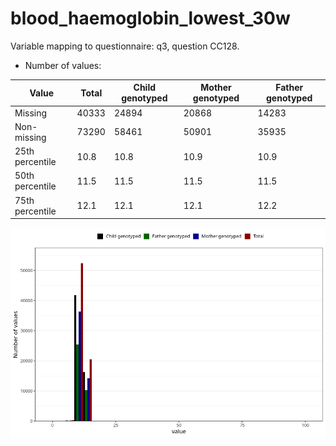 # blood_haemoglobin_lowest_30w
Variable mapping to questionnaire: q3, question CC128.
- Number of values:

| Value | Total | Child genotyped | Mother genotyped | Father genotyped |
| ----- | ----- | --------------- | ---------------- | ---------------- |
| Missing | 40333 | 24894 | 20868 | 14283 |
| Non-missing | 73290 | 58461 | 50901 | 35935 |
| 25th percentile | 10.8 | 10.8 | 10.9 | 10.9 |
| 50th percentile | 11.5 | 11.5 | 11.5 | 11.5 |
| 75th percentile | 12.1 | 12.1 | 12.1 | 12.2 |



![](blood_haemoglobin_lowest_30w_n.png)



